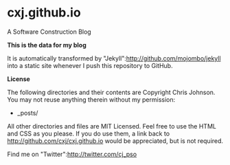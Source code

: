 cxj.github.io
=============

A Software Construction Blog

**This is the data for my blog**

It is automatically transformed by "Jekyll":http://github.com/mojombo/jekyll into a static site whenever I push this repository to GitHub.


**License**

The following directories and their contents are Copyright Chris Johnson.  You may not reuse anything therein without my permission:

* _posts/

All other directories and files are MIT Licensed. Feel free to use the HTML and CSS as you please. If you do use them, a link back to http://github.com/cxj/cxj.github.io would be appreciated, but is not required.

Find me on "Twitter":http://twitter.com/cj_pso
